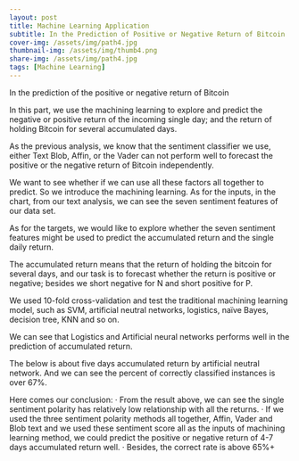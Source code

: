 ```yaml
---
layout: post
title: Machine Learning Application
subtitle: In the Prediction of Positive or Negative Return of Bitcoin
cover-img: /assets/img/path4.jpg
thumbnail-img: /assets/img/thumb4.png
share-img: /assets/img/path4.jpg
tags: [Machine Learning]
---
```


In the prediction of the positive or negative return of Bitcoin

In this part, we use the machining learning to explore and predict the negative or positive return of the incoming single day; and the return of holding Bitcoin for several accumulated days.

As the previous analysis, we know that the sentiment classifier we use, either Text Blob, Affin, or the Vader can not perform well to forecast the positive or the negative return of Bitcoin independently.

We want to see whether if we can use all these factors all together to predict. So we introduce the machining learning.
As for the inputs, in the chart, from our text analysis, we can see the seven sentiment features of our data set.

As for the targets, we would like to explore whether the seven sentiment features might be used to predict the accumulated return and the single daily return.

The accumulated return means that the return of holding the bitcoin for several days, and our task is to forecast whether the return is positive or negative; besides we short negative for N and short positive for P.

We used 10-fold cross-validation and test the traditional machining learning model, such as SVM, artificial neutral networks, logistics, naïve Bayes, decision tree, KNN and so on. 

We can see that Logistics and Artificial neural networks performs well in the prediction of accumulated return.

The below is about five days accumulated return by artificial neutral network.  And we can see the percent of correctly classified instances is over 67%.

Here comes our conclusion:
· From the result above, we can see the single sentiment polarity has relatively low relationship with all the returns.
· If we used the three sentiment polarity methods all together, Affin, Vader and Blob text and we used these sentiment score all as the inputs of machining learning method, we could predict the positive or negative return of 4-7 days accumulated return well.
· Besides, the correct rate is above 65%+
